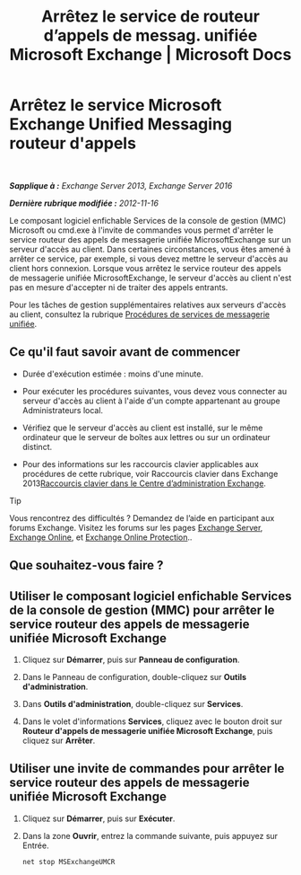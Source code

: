 ﻿---
title: "Arrêtez le service de routeur d’appels de messag. unifiée Microsoft Exchange | Microsoft Docs"
TOCTitle: Arrêtez le service Microsoft Exchange Unified Messaging routeur d'appels
ms:assetid: 79935528-1a8c-4f22-826c-8f9a60f4f6f4
ms:mtpsurl: https://technet.microsoft.com/fr-fr/library/JJ673535(v=EXCHG.150)
ms:contentKeyID: 50555416
ms.date: 05/23/2018
mtps_version: v=EXCHG.150
ms.translationtype: MT
---

# Arrêtez le service Microsoft Exchange Unified Messaging routeur d'appels

 

_**Sapplique à :** Exchange Server 2013, Exchange Server 2016_

_**Dernière rubrique modifiée :** 2012-11-16_

Le composant logiciel enfichable Services de la console de gestion (MMC) Microsoft ou cmd.exe à l'invite de commandes vous permet d'arrêter le service routeur des appels de messagerie unifiée MicrosoftExchange sur un serveur d'accès au client. Dans certaines circonstances, vous êtes amené à arrêter ce service, par exemple, si vous devez mettre le serveur d'accès au client hors connexion. Lorsque vous arrêtez le service routeur des appels de messagerie unifiée MicrosoftExchange, le serveur d'accès au client n'est pas en mesure d'accepter ni de traiter des appels entrants.

Pour les tâches de gestion supplémentaires relatives aux serveurs d'accès au client, consultez la rubrique [Procédures de services de messagerie unifiée](um-services-procedures-exchange-2013-help.md).

## Ce qu'il faut savoir avant de commencer

  - Durée d'exécution estimée : moins d'une minute.

  - Pour exécuter les procédures suivantes, vous devez vous connecter au serveur d'accès au client à l'aide d'un compte appartenant au groupe Administrateurs local.

  - Vérifiez que le serveur d'accès au client est installé, sur le même ordinateur que le serveur de boîtes aux lettres ou sur un ordinateur distinct.

  - Pour des informations sur les raccourcis clavier applicables aux procédures de cette rubrique, voir Raccourcis clavier dans Exchange 2013[Raccourcis clavier dans le Centre d’administration Exchange](keyboard-shortcuts-in-the-exchange-admin-center-exchange-online-protection-help.md).

> [!TIP]
> Vous rencontrez des difficultés ? Demandez de l’aide en participant aux forums Exchange. Visitez les forums sur les pages <a href="https://go.microsoft.com/fwlink/p/?linkid=60612">Exchange Server</a>, <a href="https://go.microsoft.com/fwlink/p/?linkid=267542">Exchange Online</a>, et <a href="https://go.microsoft.com/fwlink/p/?linkid=285351">Exchange Online Protection</a>..


## Que souhaitez-vous faire ?

## Utiliser le composant logiciel enfichable Services de la console de gestion (MMC) pour arrêter le service routeur des appels de messagerie unifiée Microsoft Exchange

1.  Cliquez sur **Démarrer**, puis sur **Panneau de configuration**.

2.  Dans le Panneau de configuration, double-cliquez sur **Outils d'administration**.

3.  Dans **Outils d'administration**, double-cliquez sur **Services**.

4.  Dans le volet d'informations **Services**, cliquez avec le bouton droit sur **Routeur d'appels de messagerie unifiée Microsoft Exchange**, puis cliquez sur **Arrêter**.

## Utiliser une invite de commandes pour arrêter le service routeur des appels de messagerie unifiée Microsoft Exchange

1.  Cliquez sur **Démarrer**, puis sur **Exécuter**.

2.  Dans la zone **Ouvrir**, entrez la commande suivante, puis appuyez sur Entrée.
    
        net stop MSExchangeUMCR


